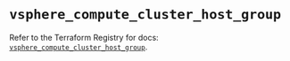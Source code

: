 # `vsphere_compute_cluster_host_group`

Refer to the Terraform Registry for docs: [`vsphere_compute_cluster_host_group`](https://registry.terraform.io/providers/vmware/vsphere/2.14.2/docs/resources/compute_cluster_host_group).
